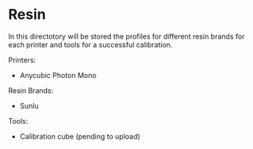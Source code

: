 # Resin

In this directotory will be stored the profiles for different resin brands for each printer and tools for a successful calibration.

Printers:
- Anycubic Photon Mono

Resin Brands:
- Sunlu

Tools:
- Calibration cube (pending to upload)
